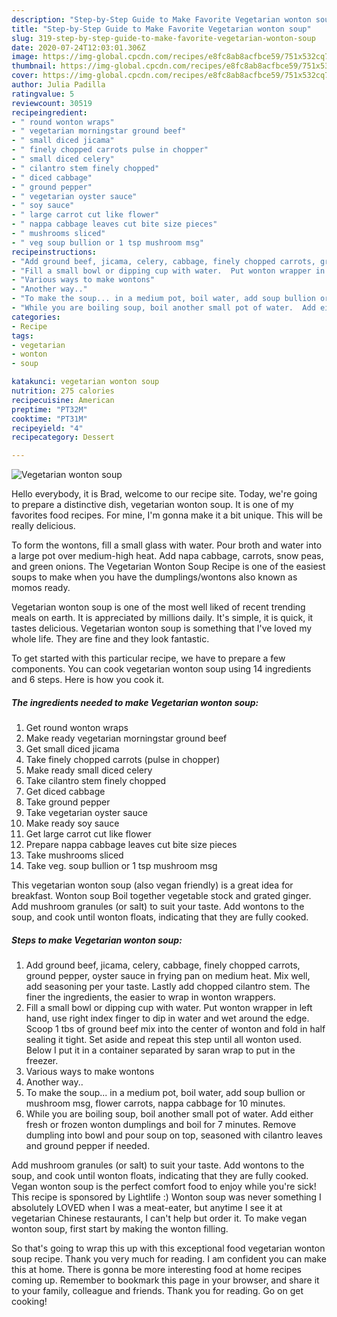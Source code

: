 ```yaml
---
description: "Step-by-Step Guide to Make Favorite Vegetarian wonton soup"
title: "Step-by-Step Guide to Make Favorite Vegetarian wonton soup"
slug: 319-step-by-step-guide-to-make-favorite-vegetarian-wonton-soup
date: 2020-07-24T12:03:01.306Z
image: https://img-global.cpcdn.com/recipes/e8fc8ab8acfbce59/751x532cq70/vegetarian-wonton-soup-recipe-main-photo.jpg
thumbnail: https://img-global.cpcdn.com/recipes/e8fc8ab8acfbce59/751x532cq70/vegetarian-wonton-soup-recipe-main-photo.jpg
cover: https://img-global.cpcdn.com/recipes/e8fc8ab8acfbce59/751x532cq70/vegetarian-wonton-soup-recipe-main-photo.jpg
author: Julia Padilla
ratingvalue: 5
reviewcount: 30519
recipeingredient:
- " round wonton wraps"
- " vegetarian morningstar ground beef"
- " small diced jicama"
- " finely chopped carrots pulse in chopper"
- " small diced celery"
- " cilantro stem finely chopped"
- " diced cabbage"
- " ground pepper"
- " vegetarian oyster sauce"
- " soy sauce"
- " large carrot cut like flower"
- " nappa cabbage leaves cut bite size pieces"
- " mushrooms sliced"
- " veg soup bullion or 1 tsp mushroom msg"
recipeinstructions:
- "Add ground beef, jicama, celery, cabbage, finely chopped carrots, ground pepper, oyster sauce in frying pan on medium heat. Mix well,  add seasoning per your taste. Lastly add chopped cilantro stem. The finer the ingredients,  the easier to wrap in wonton wrappers."
- "Fill a small bowl or dipping cup with water.  Put wonton wrapper in left hand, use right index finger to dip in water and wet around the edge. Scoop 1 tbs of ground beef mix into the center of wonton and fold in half sealing it tight. Set aside and repeat this step until all wonton used. Below I put it in a container separated by saran wrap to put in the freezer."
- "Various ways to make wontons"
- "Another way.."
- "To make the soup... in a medium pot, boil water, add soup bullion or mushroom msg, flower carrots, nappa cabbage for 10 minutes."
- "While you are boiling soup, boil another small pot of water.  Add either fresh or frozen wonton dumplings and boil for 7 minutes. Remove dumpling into bowl and pour soup on top, seasoned with cilantro leaves and ground pepper if needed."
categories:
- Recipe
tags:
- vegetarian
- wonton
- soup

katakunci: vegetarian wonton soup 
nutrition: 275 calories
recipecuisine: American
preptime: "PT32M"
cooktime: "PT31M"
recipeyield: "4"
recipecategory: Dessert

---
```



![Vegetarian wonton soup](https://img-global.cpcdn.com/recipes/e8fc8ab8acfbce59/751x532cq70/vegetarian-wonton-soup-recipe-main-photo.jpg)

Hello everybody, it is Brad, welcome to our recipe site. Today, we're going to prepare a distinctive dish, vegetarian wonton soup. It is one of my favorites food recipes. For mine, I'm gonna make it a bit unique. This will be really delicious.

To form the wontons, fill a small glass with water. Pour broth and water into a large pot over medium-high heat. Add napa cabbage, carrots, snow peas, and green onions. The Vegetarian Wonton Soup Recipe is one of the easiest soups to make when you have the dumplings/wontons also known as momos ready.

Vegetarian wonton soup is one of the most well liked of recent trending meals on earth. It is appreciated by millions daily. It's simple, it is quick, it tastes delicious. Vegetarian wonton soup is something that I've loved my whole life. They are fine and they look fantastic.


To get started with this particular recipe, we have to prepare a few components. You can cook vegetarian wonton soup using 14 ingredients and 6 steps. Here is how you cook it.

<!--inarticleads1-->

##### The ingredients needed to make Vegetarian wonton soup:

1. Get  round wonton wraps
1. Make ready  vegetarian morningstar ground beef
1. Get  small diced jicama
1. Take  finely chopped carrots (pulse in chopper)
1. Make ready  small diced celery
1. Take  cilantro stem finely chopped
1. Get  diced cabbage
1. Take  ground pepper
1. Take  vegetarian oyster sauce
1. Make ready  soy sauce
1. Get  large carrot cut like flower
1. Prepare  nappa cabbage leaves cut bite size pieces
1. Take  mushrooms sliced
1. Take  veg. soup bullion or 1 tsp mushroom msg


This vegetarian wonton soup (also vegan friendly) is a great idea for breakfast. Wonton soup Boil together vegetable stock and grated ginger. Add mushroom granules (or salt) to suit your taste. Add wontons to the soup, and cook until wonton floats, indicating that they are fully cooked. 

<!--inarticleads2-->

##### Steps to make Vegetarian wonton soup:

1. Add ground beef, jicama, celery, cabbage, finely chopped carrots, ground pepper, oyster sauce in frying pan on medium heat. Mix well,  add seasoning per your taste. Lastly add chopped cilantro stem. The finer the ingredients,  the easier to wrap in wonton wrappers.
1. Fill a small bowl or dipping cup with water.  Put wonton wrapper in left hand, use right index finger to dip in water and wet around the edge. Scoop 1 tbs of ground beef mix into the center of wonton and fold in half sealing it tight. Set aside and repeat this step until all wonton used. Below I put it in a container separated by saran wrap to put in the freezer.
1. Various ways to make wontons
1. Another way..
1. To make the soup... in a medium pot, boil water, add soup bullion or mushroom msg, flower carrots, nappa cabbage for 10 minutes.
1. While you are boiling soup, boil another small pot of water.  Add either fresh or frozen wonton dumplings and boil for 7 minutes. Remove dumpling into bowl and pour soup on top, seasoned with cilantro leaves and ground pepper if needed.


Add mushroom granules (or salt) to suit your taste. Add wontons to the soup, and cook until wonton floats, indicating that they are fully cooked. Vegan wonton soup is the perfect comfort food to enjoy while you&#39;re sick! This recipe is sponsored by Lightlife :) Wonton soup was never something I absolutely LOVED when I was a meat-eater, but anytime I see it at vegetarian Chinese restaurants, I can&#39;t help but order it. To make vegan wonton soup, first start by making the wonton filling. 

So that's going to wrap this up with this exceptional food vegetarian wonton soup recipe. Thank you very much for reading. I am confident you can make this at home. There is gonna be more interesting food at home recipes coming up. Remember to bookmark this page in your browser, and share it to your family, colleague and friends. Thank you for reading. Go on get cooking!
